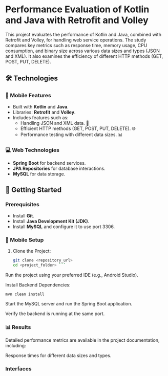 # Performance Evaluation of Kotlin and Java with Retrofit and Volley

This project evaluates the performance of Kotlin and Java, combined with Retrofit and Volley, for handling web service operations. The study compares key metrics such as response time, memory usage, CPU consumption, and binary size across various data sizes and types (JSON and XML). It also examines the efficiency of different HTTP methods (GET, POST, PUT, DELETE).

## 🛠️ Technologies

### 📱 Mobile Features
- Built with **Kotlin** and **Java**.
- Libraries: **Retrofit** and **Volley**.
- Includes features such as:
  - Handling JSON and XML data. 📄
  - Efficient HTTP methods (GET, POST, PUT, DELETE). 🌐
  - Performance testing with different data sizes. 📊

### 💻 Web Technologies
- **Spring Boot** for backend services.
- **JPA Repositories** for database interactions.
- **MySQL** for data storage.

## 🚀 Getting Started

### Prerequisites
- Install **Git**.
- Install **Java Development Kit (JDK)**.
- Install **MySQL** and configure it to use port 3306.

### 📱 Mobile Setup
1. Clone the Project:
   ```bash
   git clone <repository_url>
   cd <project_folder> ```

Run the project using your preferred IDE (e.g., Android Studio).

Install Backend Dependencies:
```
mvn clean install
```

Start the MySQL server and run the Spring Boot application.

Verify the backend is running at the same port.

### 📊 Results
Detailed performance metrics are available in the project documentation, including:

Response times for different data sizes and types.

### Interfaces
